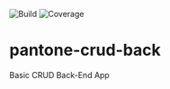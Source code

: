 ![Build](https://github.com/sch-loa/pantone-crud-back/actions/workflows/build.yml/badge.svg)
![Coverage](./badges/pantone-crud-back/coverage.svg)

# pantone-crud-back
Basic CRUD Back-End App
